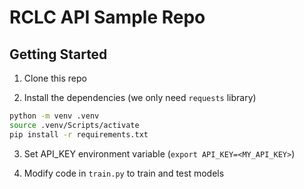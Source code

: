 # RCLC API Sample Repo

## Getting Started

1. Clone this repo

2. Install the dependencies (we only need `requests` library)

```bash
python -m venv .venv
source .venv/Scripts/activate
pip install -r requirements.txt
```

3. Set API_KEY environment variable (`export API_KEY=<MY_API_KEY>`)

4. Modify code in `train.py` to train and test models
